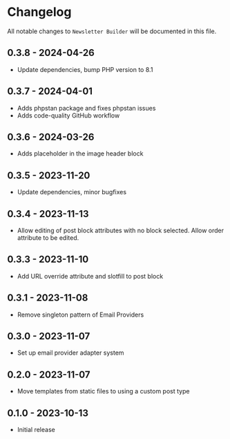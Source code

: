 # Changelog

All notable changes to `Newsletter Builder` will be documented in this file.

## 0.3.8 - 2024-04-26

- Update dependencies, bump PHP version to 8.1

## 0.3.7 - 2024-04-01

- Adds phpstan package and fixes phpstan issues
- Adds code-quality GitHub workflow

## 0.3.6 - 2024-03-26

- Adds placeholder in the image header block

## 0.3.5 - 2023-11-20

- Update dependencies, minor bugfixes

## 0.3.4 - 2023-11-13

- Allow editing of post block attributes with no block selected. Allow order attribute to be edited.

## 0.3.3 - 2023-11-10

- Add URL override attribute and slotfill to post block

## 0.3.1 - 2023-11-08

- Remove singleton pattern of Email Providers

## 0.3.0 - 2023-11-07

- Set up email provider adapter system

## 0.2.0 - 2023-11-07

- Move templates from static files to using a custom post type

## 0.1.0 - 2023-10-13

- Initial release
